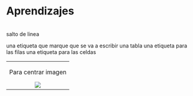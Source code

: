 # Aprendizajes

<br> salto de linea

una etiqueta que marque que se va a escribir una tabla <table>
una etiqueta para las filas <tr>
una etiqueta para las celdas <td>


Para centrar imagen
<div align="center"><img src="fondosolvetic.png"></div>